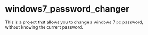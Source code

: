# windows7_password_changer
This is a project that allows you to change a windows 7 pc password, without knowing the current password.
